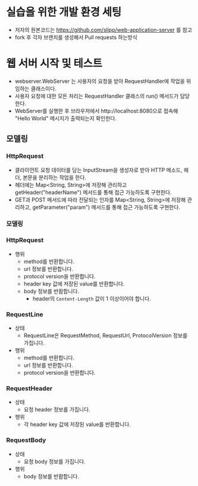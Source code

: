 # 실습을 위한 개발 환경 세팅
- 저자의 원본코드는  https://github.com/slipp/web-application-server 를 참고
- fork 후 각자 브랜치를 생성해서 Pull requests 하는방식 

# 웹 서버 시작 및 테스트
* webserver.WebServer 는 사용자의 요청을 받아 RequestHandler에 작업을 위임하는 클래스이다.
* 사용자 요청에 대한 모든 처리는 RequestHandler 클래스의 run() 메서드가 담당한다.
* WebServer를 실행한 후 브라우저에서 http://localhost:8080으로 접속해 "Hello World" 메시지가 출력되는지 확인한다.


## 모델링

### HttpRequest

- 클라이언트 요청 데이터를 담는 InputStream을 생성자로 받아 HTTP 메소드, 헤더, 본문을 분리하는 작업을 한다.
- 헤더에는 Map<String, String>에 저장해 관리하고 getHeader("headerName") 메서드를 통해 접근 가능하도록 구현한다.
- GET과 POST 메서드에 따라 전달되는 인자를 Map<String, String>에 저장해 관리하고, getParameter("param") 메서드를 통해 접근 가능하도록 구현한다.

### 모델링

### HttpRequest

- 행위
  - method를 반환합니다.
  - url 정보를 반환합니다.
  - protocol version을 반환합니다.
  - header key 값에 저장된 value를 반환합니다.
  - body 정보를 반홥합니다.
    - header의 `Content-Length` 값이 1 이상이어야 합니다.

### RequestLine
  - 상태
    - RequestLine은 RequestMethod, RequestUrl, ProtocolVersion 정보를 가집니다.
  - 행위
    - method를 반환합니다.
    - url 정보를 반환합니다.
    - protocol version을 반환합니다. 

### RequestHeader

- 상태
  - 요청 header 정보를 가집니다. 
- 행위
  - 각 header key 값에 저장된 value를 반환합니다.

### RequestBody

- 상태
  - 요청 body 정보를 가집니다.
- 행위
  - body 정보를 반홥합니다.
